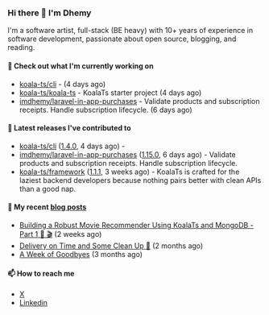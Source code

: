 ### Hi there 👋 I'm Dhemy

I'm a software artist, full-stack (BE heavy) with 10+ years of experience in software development,
passionate about open source, blogging, and reading.

#### 👷 Check out what I'm currently working on

- [koala-ts/cli](https://github.com/koala-ts/cli) -  (4 days ago)
- [koala-ts/koala-ts](https://github.com/koala-ts/koala-ts) - KoalaTs starter project (4 days ago)
- [imdhemy/laravel-in-app-purchases](https://github.com/imdhemy/laravel-in-app-purchases) - Validate products and subscription receipts. Handle subscription lifecycle. (6 days ago)

#### 🔭 Latest releases I've contributed to

- [koala-ts/cli](https://github.com/koala-ts/cli) ([1.4.0](https://github.com/koala-ts/cli/releases/tag/1.4.0), 4 days ago) - 
- [imdhemy/laravel-in-app-purchases](https://github.com/imdhemy/laravel-in-app-purchases) ([1.15.0](https://github.com/imdhemy/laravel-in-app-purchases/releases/tag/1.15.0), 6 days ago) - Validate products and subscription receipts. Handle subscription lifecycle.
- [koala-ts/framework](https://github.com/koala-ts/framework) ([1.1.1](https://github.com/koala-ts/framework/releases/tag/1.1.1), 3 weeks ago) - KoalaTs is crafted for the laziest backend developers because nothing pairs better with clean APIs than a good nap.

#### 📜 My recent [blog posts](https://imdhemy.com/)

- [Building a Robust Movie Recommender Using KoalaTs and MongoDB - Part 1 🐨 🎬](https://imdhemy.com/blog/nodejs/robust-movie-recommender-koalats-mongodb-part-1.html/) (2 weeks ago)
- [Delivery on Time and Some Clean Up 🧹](https://imdhemy.com/blog/generic/delivery-on-time-and-cleanup.html/) (2 months ago)
- [A Week of Goodbyes](https://imdhemy.com/blog/generic/week-of-goodbyes.html/) (3 months ago)

#### 📫 How to reach me

- [X](https://twitter.com/imdhemy)
- [Linkedin](https://linkedin.com/in/imdhemy)
